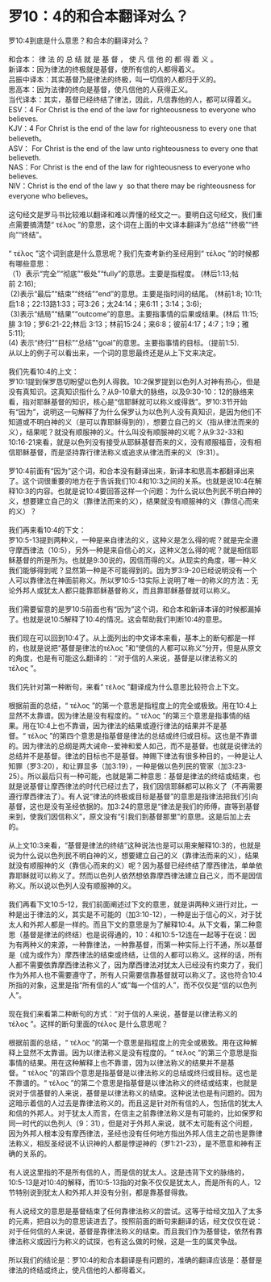 # 罗10：4的和合本翻译对么？



<p>罗10:4到底是什么意思？和合本的翻译对么？<br />
&nbsp;<br />
和合本：&nbsp;律 法 的 总 结 就 是 基 督 ， 使 凡 信 他 的 都 得 着 义 。<br />
新译本：因为律法的终极就是基督，使所有信的人都得着义。<br />
吕振中译本：其实基督乃是律法的终极，叫一切信的人都归于义的。<br />
思高本：因为法律的终向是基督，使凡信他的人获得正义。<br />
当代译本：其实，基督已经终结了律法，因此，凡信靠他的人，都可以得着义。<br />
ESV：4 For Christ is the end of the law for righteousness to everyone who believes.<br />
KJV：4 For Christ is&nbsp;the end of the law for righteousness to every one that believeth。<br />
ASV：&nbsp;For Christ is the end of the law unto righteousness to every one that believeth.<br />
NAS：For Christ is the end of the law for righteousness to everyone who believes.<br />
NIV：Christ is the end of the law&nbsp;y &nbsp;so that there may be righteousness for everyone who believes。<br />
&nbsp;<br />
这句经文是罗马书比较难以翻译和难以弄懂的经文之一。要明白这句经文，我们重点需要搞清楚“&nbsp;τέλος&nbsp;”的意思，这个词在上面的中文译本翻译为“总结”“终极”“终向”“终结”。<br />
&nbsp;<br />
“&nbsp;τέλος&nbsp;”这个词到底是什么意思呢？我们先查考新约圣经用到“&nbsp;τέλος&nbsp;”的时候都有哪些意思：<br />
（1）表示“完全”“彻底”“极处”“fully”的意思。主要是指程度。&nbsp;(林后1:13;帖前&nbsp;2:16);<br />
&nbsp;(2)表示“最后”“结束”“终结”“end”的意思。主要是指时间的结尾。&nbsp;(林前1:8; 10:11; 启1:8；22:13路1:33；可3:26；太24:14；来6:11；3:14；3:6);<br />
&nbsp;(3)表示“结局”“结果”“outcome”的意思。主要指事情的后果或结果。(林后&nbsp;11:15;腓&nbsp;3:19；罗6:21-22;林后&nbsp;3:13；林前15:24；来6:8；彼前4:17；4:7；1:9；雅5:11);<br />
(4) 表示“终归”“目标”“总结”“goal”的意思。主要指事情的目标。（提前1:5).<br />
从以上的例子可以看出来，一个词的意思最终还是从上下文来决定。<br />
&nbsp;<br />
我们先看10:4的上文：<br />
罗10:1提到保罗恳切盼望以色列人得救。10:2保罗提到以色列人对神有热心，但是没有真知识。这真知识指什么？从9-10章大的脉络，以及9:30-10：12的脉络来看，指对耶稣基督的知识，核心是“信耶稣就可以称义或得救”。罗10:3节开始有“因为”，说明这一句解释了为什么保罗认为以色列人没有真知识，是因为他们不知道或不明白神的义（是可以靠耶稣得到的），想要立自己的义（指从律法而来的义），结果呢？就没有顺服神的义。什么叫没有顺服神的义呢？从9:32-33和10:16-21来看，就是以色列没有接受从耶稣基督而来的义，没有顺服福音，没有相信耶稣基督，而是坚持靠行律法称义或追求从律法而来的义（9:31）。<br />
&nbsp;<br />
罗10:4前面有“因为”这个词，和合本没有翻译出来，新译本和思高本都翻译出来了。这个词很重要的地方在于告诉我们10:4和10:3之间的关系。也就是说10:4在解释10:3的内容。也就是说10:4要回答这样一个问题：为什么说以色列民不明白神的义，想要建立自己的义（靠律法而来的义），结果就没有顺服神的义（靠信心而来的义）？<br />
&nbsp;<br />
我们再来看10:4的下文：<br />
罗10:5-13提到两种义，一种是来自律法的义，这种义是怎么得的呢？就是完全遵守摩西律法（10:5），另外一种是来自信心的义，这种义怎么得的呢？就是相信耶稣基督的所是所为。也就是9:30说的，因信而得的义。从现实的角度，哪一种义我们能够得到呢？显然第一种是不可能得到的。因为罗3:9-20已经说明没有一个人可以靠律法在神面前称义。所以罗10:5-13实际上说明了唯一的称义的方法：无论外邦人或犹太人都只能靠耶稣基督称义，而且靠耶稣基督就可以称义。<br />
&nbsp;<br />
我们需要留意的是罗10:5前面也有“因为”这个词，和合本和新译本译的时候都漏掉了。也就是说10:5解释了10:4的情况。这会帮助我们判断10:4的意思。<br />
&nbsp;<br />
我们现在可以回到10:4了。从上面列出的中文译本来看，基本上的断句都是一样的，也就是说把“基督是律法的τέλος&nbsp;”和“使信的人都可以称义”分开，但是从原文的角度，也是有可能这么翻译的：“对于信的人来说，基督是以律法称义的τέλος&nbsp;”。<br />
&nbsp;<br />
我们先针对第一种断句，来看“&nbsp;τέλος&nbsp;”翻译成为什么意思比较符合上下文。<br />
&nbsp;<br />
根据前面的总结，“&nbsp;τέλος&nbsp;”的第一个意思是指程度上的完全或极致。用在10:4上显然不太靠谱。因为律法是没有程度的。“&nbsp;τέλος&nbsp;”的第三个意思是指事情的结果。用在10:4上也不靠谱，因为律法的结果或遵行律法的结果并不是基督。“&nbsp;τέλος&nbsp;”的第四个意思是指基督是律法的总结或终归或目标。这也是不靠谱的。因为律法的总纲是两大诫命--爱神和爱人如己，而不是基督。也就是说律法的总结并不是基督。律法的目标也不是基督。神赐下律法有很多种目的，一种是让人知罪（罗3:20），和让罪显多（加3:19），一种是做以色列民的管家（加3:23-25）。所以最后只有一种可能，也就是第二种意思：基督是律法的终结或结束，也就是说基督让摩西律法的时代已经过去了，我们因信耶稣都可以称义了（不再需要遵行摩西律法了）。有人说“律法的终极或目标是基督”的意思是指律法把我们引向基督，这也是没有圣经依据的。加3:24的意思是“律法是我们的师傅，直等到基督来到，使我们因信称义”，原文没有“引我们到基督那里”的意思。这是后加上去的。<br />
&nbsp;<br />
从上文10:3来看，“基督是律法的终结”这种说法也是可以用来解释10:3的，也就是说为什么说以色列民不明白神的义，想要建立自己的义（靠律法而来的义），结果就没有顺服神的义（靠信心而来的义）呢？因为基督已经终结了摩西律法，单单依靠耶稣就可以称义了。然而以色列人依然想依靠摩西律法建立自己义，而不是因信称义。所以说以色列人没有顺服神的义。<br />
&nbsp;<br />
我们再看下文10:5-12，我们前面阐述过下文的意思，就是讲两种义进行对比，一种是出于律法的义，其实是不可能的（加3:10-12），一种是出于信心的义，对于犹太人和外邦人都是一样的。而且下文的意思是为了解释10:4。从下文看，第二种意思（基督是律法的终结）也是说得通的，10：4和10:5-12连在一起等于在说：因为有两种义的来源，一种靠律法，一种靠基督，而第一种实际上行不通，所以基督是（成为或作为）摩西律法的结束或终结，让信的人都可以称义。这样的话，所有人都不需要依靠摩西律法称义了，因为摩西律法对犹太人已经没有约束力了，我们作为外邦人也不需要遵守了，所有人只需要信靠基督就可以称义了。这也符合10:4所指的对象，这里是指“所有信的人”或“每一个信的人”，而不仅仅是“信的以色列人”。<br />
&nbsp;<br />
现在我们来看第二种断句的方式：“对于信的人来说，基督是以律法称义的τέλος&nbsp;”。这样的断句里面的τέλος&nbsp;是什么意思呢？<br />
&nbsp;<br />
根据前面的总结，“&nbsp;τέλος&nbsp;”的第一个意思是指程度上的完全或极致。用在这种解释上显然不太靠谱。因为以律法称义是没有程度的。“&nbsp;τέλος&nbsp;”的第三个意思是指事情的结果。用在这种解释上也不靠谱，因为以律法称义的结果并不是基督。“&nbsp;τέλος&nbsp;”的第四个意思是指基督是以律法称义的总结或终归或目标。这也是不靠谱的。“&nbsp;τέλος&nbsp;”的第二个意思是指基督是以律法称义的终结或结束，也就是说对于信基督的人来说，基督是以律法称义的结束。这种说法也是有问题的。因为这暗示着信的人过去是靠律法称义的。而且这是针对所有信的人，包括信的犹太人和信的外邦人。对于犹太人而言，在信主之前靠律法称义是有可能的，比如保罗和同一时代的以色列人（9：31），但是对于外邦人来说，就不太可能有这个问题，因为外邦人根本没有摩西律法，圣经也没有任何地方指出外邦人信主之前也是靠律法称义，相反圣经说不认识神的人都是悖逆神的（罗1:21-23），是不愿意和神有正确的关系的。<br />
&nbsp;<br />
有人说这里指的不是所有信的人，而是信的犹太人。这是违背下文的脉络的，10:5-13是对10:4的解释，而10:5-13指的对象不仅仅是犹太人，而是所有的人，12节特别说到犹太人和外邦人并没有分别，都是靠基督得救。<br />
&nbsp;<br />
有人说经文的意思是基督结束了任何靠律法称义的尝试。这等于给经文加入了太多的元素，把自以为的意思读进去了。按照前面的断句来翻译的话，经文仅仅在说：对于任何信的人来说，基督是靠律法称义的结束。而且我们作为基督徒，依然有靠律法称义或因行为称义的试探，也有这么做的时候，这是一生的属灵争战。<br />
&nbsp;<br />
所以我们的结论是：罗10:4的和合本翻译是有问题的，准确的翻译应该是：基督是律法的终结或终止，使凡信他的人都得着义。</p>
